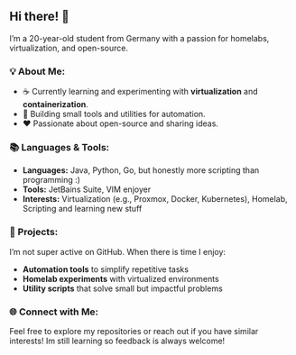 ## Hi there! 👋

I’m a 20-year-old student from Germany with a passion for homelabs, virtualization, and open-source.

### 💡 About Me:
- ☕ Currently learning and experimenting with **virtualization** and **containerization**.
- 🚀 Building small tools and utilities for automation.
- ❤ Passionate about open-source and sharing ideas.

### 📚 Languages & Tools:
- **Languages:** Java, Python, Go, but honestly more scripting than programming :)
- **Tools:** JetBains Suite, VIM enjoyer
- **Interests:** Virtualization (e.g., Proxmox, Docker, Kubernetes), Homelab, Scripting and learning new stuff

### 🔧 Projects:
I’m not super active on GitHub. When there is time I enjoy:
- **Automation tools** to simplify repetitive tasks
- **Homelab experiments** with virtualized environments
- **Utility scripts** that solve small but impactful problems

### 🌐 Connect with Me:
Feel free to explore my repositories or reach out if you have similar interests! Im still learning so feedback is always welcome!



<!--
**MrSNA/MrSNA** is a ✨ _special_ ✨ repository because its `README.md` (this file) appears on your GitHub profile.

Here are some ideas to get you started:

- 🔭 I’m currently working on ...
- 🌱 I’m currently learning ...
- 👯 I’m looking to collaborate on ...
- 🤔 I’m looking for help with ...
- 💬 Ask me about ...
- 📫 How to reach me: ...
- 😄 Pronouns: ...
- ⚡ Fun fact: ...
-->
